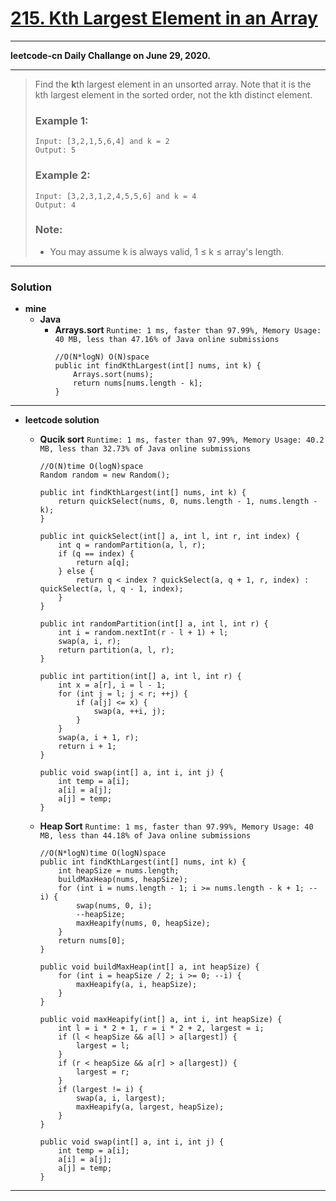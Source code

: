 # [215. Kth Largest Element in an Array](https://leetcode.com/problems/kth-largest-element-in-an-array/)

---

**leetcode-cn Daily Challange on June 29, 2020.**

---

> Find the **k**th largest element in an unsorted array. Note that it is the kth largest element in the sorted order, not the kth distinct element.
>
> ### Example 1:
> ```
> Input: [3,2,1,5,6,4] and k = 2
> Output: 5
> ```
>
> ### Example 2:
> ```
> Input: [3,2,3,1,2,4,5,5,6] and k = 4
> Output: 4
> ```
>
> ### Note:
> * You may assume k is always valid, 1 ≤ k ≤ array's length.

---

### Solution
* **mine**
  * **Java**
    * **Arrays.sort** `Runtime: 1 ms, faster than 97.99%, Memory Usage: 40 MB, less than 47.16% of Java online submissions`
      ```
      //O(N*logN) O(N)space
      public int findKthLargest(int[] nums, int k) {
          Arrays.sort(nums);
          return nums[nums.length - k];
      }
      ```

---


* **leetcode solution**
  * **Qucik sort** `Runtime: 1 ms, faster than 97.99%, Memory Usage: 40.2 MB, less than 32.73% of Java online submissions`
    ```
    //O(N)time O(logN)space
    Random random = new Random();

    public int findKthLargest(int[] nums, int k) {
        return quickSelect(nums, 0, nums.length - 1, nums.length - k);
    }

    public int quickSelect(int[] a, int l, int r, int index) {
        int q = randomPartition(a, l, r);
        if (q == index) {
            return a[q];
        } else {
            return q < index ? quickSelect(a, q + 1, r, index) : quickSelect(a, l, q - 1, index);
        }
    }

    public int randomPartition(int[] a, int l, int r) {
        int i = random.nextInt(r - l + 1) + l;
        swap(a, i, r);
        return partition(a, l, r);
    }

    public int partition(int[] a, int l, int r) {
        int x = a[r], i = l - 1;
        for (int j = l; j < r; ++j) {
            if (a[j] <= x) {
                swap(a, ++i, j);
            }
        }
        swap(a, i + 1, r);
        return i + 1;
    }

    public void swap(int[] a, int i, int j) {
        int temp = a[i];
        a[i] = a[j];
        a[j] = temp;
    }
    ```

  * **Heap Sort** `Runtime: 1 ms, faster than 97.99%, Memory Usage: 40 MB, less than 44.18% of Java online submissions`
    ```
    //O(N*logN)time O(logN)space
    public int findKthLargest(int[] nums, int k) {
        int heapSize = nums.length;
        buildMaxHeap(nums, heapSize);
        for (int i = nums.length - 1; i >= nums.length - k + 1; --i) {
            swap(nums, 0, i);
            --heapSize;
            maxHeapify(nums, 0, heapSize);
        }
        return nums[0];
    }

    public void buildMaxHeap(int[] a, int heapSize) {
        for (int i = heapSize / 2; i >= 0; --i) {
            maxHeapify(a, i, heapSize);
        }
    }

    public void maxHeapify(int[] a, int i, int heapSize) {
        int l = i * 2 + 1, r = i * 2 + 2, largest = i;
        if (l < heapSize && a[l] > a[largest]) {
            largest = l;
        }
        if (r < heapSize && a[r] > a[largest]) {
            largest = r;
        }
        if (largest != i) {
            swap(a, i, largest);
            maxHeapify(a, largest, heapSize);
        }
    }

    public void swap(int[] a, int i, int j) {
        int temp = a[i];
        a[i] = a[j];
        a[j] = temp;
    }
    ```

---
